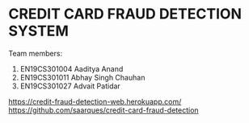 # CREDIT CARD FRAUD DETECTION SYSTEM

Team members:
1. EN19CS301004 Aaditya Anand
2. EN19CS301011 Abhay Singh Chauhan
3. EN19CS301027 Advait Patidar

https://credit-fraud-detection-web.herokuapp.com/
https://github.com/saarques/credit-card-fraud-detection
